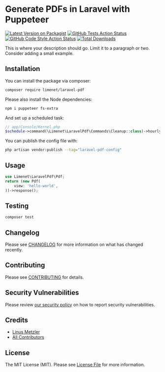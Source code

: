 # Generate PDFs in Laravel with Puppeteer

[![Latest Version on Packagist](https://img.shields.io/packagist/v/limenet/laravel-pdf.svg?style=flat-square)](https://packagist.org/packages/limenet/laravel-pdf)
[![GitHub Tests Action Status](https://img.shields.io/github/workflow/status/limenet/laravel-pdf/run-tests?label=tests)](https://github.com/limenet/laravel-pdf/actions?query=workflow%3Arun-tests+branch%3Amain)
[![GitHub Code Style Action Status](https://img.shields.io/github/workflow/status/limenet/laravel-pdf/Fix%20PHP%20code%20style%20issues?label=code%20style)](https://github.com/limenet/laravel-pdf/actions?query=workflow%3A"Fix+PHP+code+style+issues"+branch%3Amain)
[![Total Downloads](https://img.shields.io/packagist/dt/limenet/laravel-pdf.svg?style=flat-square)](https://packagist.org/packages/limenet/laravel-pdf)

This is where your description should go. Limit it to a paragraph or two. Consider adding a small example.

## Installation

You can install the package via composer:

```bash
composer require limenet/laravel-pdf
```

Please also install the Node dependencies:

```bash
npm i puppeteer fs-extra
```

And set up a scheduled task:

```php
// app/Console/Kernel.php
$schedule->command(\Limenet\LaravelPdf\Commands\Cleanup::class)->hourly();
```

You can publish the config file with:

```bash
php artisan vendor:publish --tag="laravel-pdf-config"
```

## Usage

```php
use Limenet\LaravelPdf\Pdf;
return (new Pdf(
    view: 'hello-world',
))->response();
```

## Testing

```bash
composer test
```

## Changelog

Please see [CHANGELOG](CHANGELOG.md) for more information on what has changed recently.

## Contributing

Please see [CONTRIBUTING](CONTRIBUTING.md) for details.

## Security Vulnerabilities

Please review [our security policy](../../security/policy) on how to report security vulnerabilities.

## Credits

- [Linus Metzler](https://github.com/limenet)
- [All Contributors](../../contributors)

## License

The MIT License (MIT). Please see [License File](LICENSE.md) for more information.
